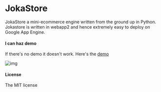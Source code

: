 JokaStore
===

JokaStore a mini-ecommerce engine written from the ground up in Python. Jokastore is written in webapp2 and hence extremely easy to deploy on Google App Engine. 

#### I can haz demo
If there's no demo it doesn't work. Here's the [demo](http://simcorstore.appspot.com/)

![img](https://dl.dropboxusercontent.com/u/9555677/jokastore.png)

#### License
The MIT license 
